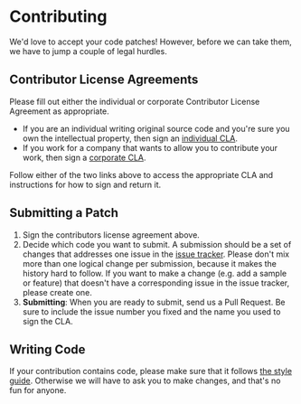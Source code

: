 # Contributing

We'd love to accept your code patches! However, before we can take them, we
have to jump a couple of legal hurdles.

## Contributor License Agreements

Please fill out either the individual or corporate Contributor License
Agreement as appropriate.

- If you are an individual writing original source code and you're sure you
  own the intellectual property, then sign an [individual CLA](https://developers.google.com/open-source/cla/individual).
- If you work for a company that wants to allow you to contribute your work,
  then sign a [corporate CLA](https://developers.google.com/open-source/cla/corporate).

Follow either of the two links above to access the appropriate CLA and
instructions for how to sign and return it.

## Submitting a Patch

1. Sign the contributors license agreement above.
2. Decide which code you want to submit. A submission should be a set of changes
   that addresses one issue in the [issue tracker](https://github.com/google/leveldb/issues).
   Please don't mix more than one logical change per submission, because it makes
   the history hard to follow. If you want to make a change
   (e.g. add a sample or feature) that doesn't have a corresponding issue in the
   issue tracker, please create one.
3. **Submitting**: When you are ready to submit, send us a Pull Request. Be
   sure to include the issue number you fixed and the name you used to sign
   the CLA.

## Writing Code

If your contribution contains code, please make sure that it follows
[the style guide](http://google-styleguide.googlecode.com/svn/trunk/cppguide.xml).
Otherwise we will have to ask you to make changes, and that's no fun for anyone.
